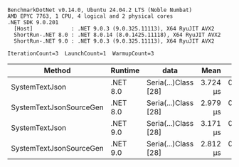 ```

BenchmarkDotNet v0.14.0, Ubuntu 24.04.2 LTS (Noble Numbat)
AMD EPYC 7763, 1 CPU, 4 logical and 2 physical cores
.NET SDK 9.0.201
  [Host]            : .NET 9.0.3 (9.0.325.11113), X64 RyuJIT AVX2
  ShortRun-.NET 8.0 : .NET 8.0.14 (8.0.1425.11118), X64 RyuJIT AVX2
  ShortRun-.NET 9.0 : .NET 9.0.3 (9.0.325.11113), X64 RyuJIT AVX2

IterationCount=3  LaunchCount=1  WarmupCount=3  

```
| Method                  | Runtime  | data                 | Mean     | Error     | StdDev    | Min      | Max      | Gen0   | Allocated |
|------------------------ |--------- |--------------------- |---------:|----------:|----------:|---------:|---------:|-------:|----------:|
| SystemTextJson          | .NET 8.0 | Seria(...)Class [28] | 3.724 μs | 0.0840 μs | 0.0046 μs | 3.718 μs | 3.727 μs | 0.1259 |   2.07 KB |
| SystemTextJsonSourceGen | .NET 8.0 | Seria(...)Class [28] | 2.979 μs | 0.3244 μs | 0.0178 μs | 2.966 μs | 2.999 μs | 0.1335 |    2.2 KB |
| SystemTextJson          | .NET 9.0 | Seria(...)Class [28] | 3.171 μs | 0.3551 μs | 0.0195 μs | 3.159 μs | 3.194 μs | 0.1259 |   2.07 KB |
| SystemTextJsonSourceGen | .NET 9.0 | Seria(...)Class [28] | 2.812 μs | 0.2864 μs | 0.0157 μs | 2.799 μs | 2.829 μs | 0.1335 |    2.2 KB |
